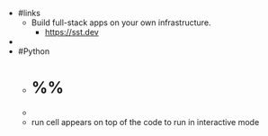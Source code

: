 - #links
	- Build full-stack apps on your own infrastructure.
		- https://sst.dev
-
- #Python
	- # %%
	-
	- run cell appears on top of the code to run in interactive mode